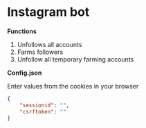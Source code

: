 Instagram bot
============
**Functions**
1. Unfollows all accounts
2. Farms followers
3. Unfollow all temporary farming accounts

**Config.json**

Enter values from the cookies in your browser
```json
{
    "sessionid": "",
    "csrftoken": ""
}
```
